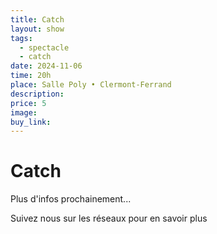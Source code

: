 ```yaml
---
title: Catch
layout: show
tags:
  - spectacle
  - catch
date: 2024-11-06
time: 20h
place: Salle Poly • Clermont-Ferrand
description:
price: 5
image:
buy_link:
---
```


# Catch

Plus d'infos prochainement...

Suivez nous sur les réseaux pour en savoir plus
